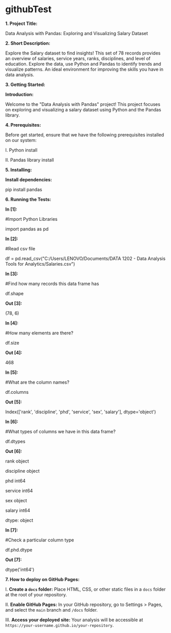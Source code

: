 # githubTest
**1.  Project Title:**


Data Analysis with Pandas: Exploring and Visualizing Salary Dataset

**2.  Short Description:**

Explore the Salary dataset to find insights! This set of 78 records provides an overview of salaries, service years, ranks, disciplines, and level of education. Explore the data, use Python and Pandas to identify trends and visualize patterns. An ideal environment for improving the skills you have in data analysis.

**3.  Getting Started:**


**Introduction:**

Welcome to the "Data Analysis with Pandas" project! This project focuses on exploring and visualizing a salary dataset using Python and the Pandas library.

**4.  Prerequisites:**


Before get started, ensure that we have the following prerequisites installed on our system:

I. Python install

II. Pandas library install

**5.  Installing:**

**Install dependencies:**

pip install pandas

**6.  Running the Tests:**

**In [1]:** 

#Import Python Libraries

import pandas as pd

**In [2]:**

#Read csv file

df = pd.read_csv("C:/Users/LENOVO/Documents/DATA 1202 - Data Analysis Tools for Analytics/Salaries.csv")

**In [3]:**

#Find how many records this data frame has

df.shape

**Out [3]:**

(78, 6)

**In [4]:**

#How many elements are there?

df.size

**Out [4]:**

468

**In [5]:**

#What are the column names?

df.columns

**Out [5]:**

Index(['rank', 'discipline', 'phd', 'service', 'sex', 'salary'], dtype='object')

**In [6]:**

#What types of columns we have in this data frame?

df.dtypes

**Out [6]:**

rank          object

discipline    object

phd            int64

service        int64

sex           object

salary         int64

dtype: object

**In [7]:**

#Check a particular column type

df.phd.dtype

**Out [7]:**

dtype('int64') 

**7.  How to deploy on GitHub Pages:**

I. **Create a `docs` folder:** Place HTML, CSS, or other static files in a `docs` folder at the root of your repository.

II. **Enable GitHub Pages:** In your GitHub repository, go to Settings > Pages, and select the `main` branch and `/docs` folder.

III. **Access your deployed site:** Your analysis will be accessible at `https://your-username.github.io/your-repository`.
